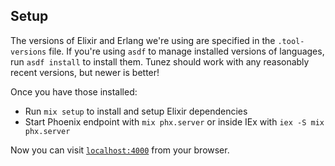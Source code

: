 ## Setup

The versions of Elixir and Erlang we're using are specified in the `.tool-versions` file. If you're using `asdf` to manage installed versions of languages, run `asdf install` to install them. Tunez should work with any reasonably recent versions, but newer is better!

Once you have those installed:

- Run `mix setup` to install and setup Elixir dependencies
- Start Phoenix endpoint with `mix phx.server` or inside IEx with `iex -S mix phx.server`

Now you can visit [`localhost:4000`](http://localhost:4000) from your browser.
